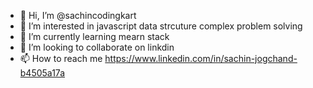 - 👋 Hi, I’m @sachincodingkart
- 👀 I’m interested in javascript data strcuture complex problem solving
- 🌱 I’m currently learning mearn stack 
- 💞️ I’m looking to collaborate on linkdin
- 📫 How to reach me https://www.linkedin.com/in/sachin-jogchand-b4505a17a

<!---
sachincodingkart/sachincodingkart is a ✨ special ✨ repository because its `README.md` (this file) appears on your GitHub profile.
You can click the Preview link to take a look at your changes.
--->
